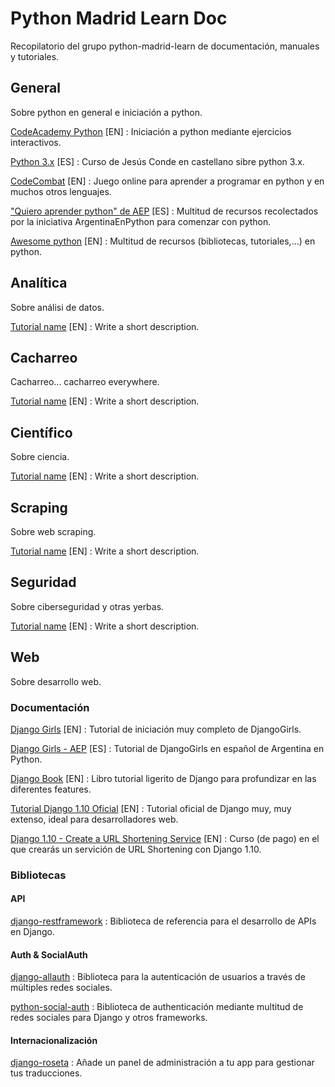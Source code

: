 # Python Madrid Learn Doc

Recopilatorio del grupo python-madrid-learn de documentación, manuales y tutoriales.


## General

Sobre python en general e iniciación a python.

[CodeAcademy Python](https://www.codecademy.com/learn/python) [EN]
:   Iniciación a python mediante ejercicios interactivos.

[Python 3.x](https://www.youtube.com/playlist?list=PLEtcGQaT56cj70Vl_C1qfUinyMELunL-N) [ES]
:   Curso de Jesús Conde en castellano sibre python 3.x.

[CodeCombat](htps://codecombat.com/) [EN]
:   Juego online para aprender a programar en python y en muchos otros lenguajes.

["Quiero aprender python" de AEP](https://argentinaenpython.com/quiero-aprender-python/") [ES]
:   Multitud de recursos recolectados por la iniciativa ArgentinaEnPython para comenzar con python.

[Awesome python](http://awesome-python.com/) [EN]
:   Multitud de recursos (bibliotecas, tutoriales,...) en python.


## Analítica

Sobre análisi de datos.

[Tutorial name](url) [EN]
:   Write a short description.


## Cacharreo

Cacharreo... cacharreo everywhere.

[Tutorial name](url) [EN]
:   Write a short description.


## Científico

Sobre ciencia.

[Tutorial name](url) [EN]
:   Write a short description.


## Scraping

Sobre web scraping.

[Tutorial name](url) [EN]
:   Write a short description.


## Seguridad

Sobre ciberseguridad y otras yerbas.

[Tutorial name](url) [EN]
:   Write a short description.


## Web

Sobre desarrollo web.

### Documentación

[Django Girls](https://tutorial.djangogirls.org/) [EN]
:   Tutorial de iniciación muy completo de DjangoGirls.

[Django Girls - AEP](https://argentinaenpython.com/django-girls/tutorial/) [ES]
:   Tutorial de DjangoGirls en español de Argentina en Python.

[Django Book](http://djangobook.com/) [EN]
:   Libro tutorial ligerito de Django para profundizar en las diferentes features.

[Tutorial Django 1.10 Oficial](https://docs.djangoproject.com/en/1.10/intro/) [EN]
:   Tutorial oficial de Django muy, muy extenso, ideal para desarrolladores web.

[Django 1.10 - Create a URL Shortening Service](https://www.udemy.com/try-django-1-10/) [EN]
:   Curso (de pago) en el que crearás un servición de URL Shortening con Django 1.10.

### Bibliotecas

#### API

[django-restframework](http://www.django-rest-framework.org/)
:   Biblioteca de referencia para el desarrollo de APIs en Django.

#### Auth & SocialAuth

[django-allauth](http://www.intenct.nl/projects/django-allauth/)
:   Biblioteca para la autenticación de usuarios a través de múltiples redes sociales.

[python-social-auth](http://psa.matiasaguirre.net/)
:   Biblioteca de authenticación mediante multitud de redes sociales para Django y otros frameworks.

#### Internacionalización

[django-roseta](https://django-rosetta.readthedocs.io/en/latest/)
:   Añade un panel de administración a tu app para gestionar tus traducciones.
